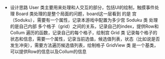 - 设计思路
User 类主要用来处理和人交互的部分，包括UI的绘制，触摸事件处理
Board 类处理的是整个局面的问题，board这一层看到 的是 宫（Soduku），需要有一个属性，记录本游戏中配置为多少宫
Soduku 类 处理的是自己内部 多个格子（grid）之间的关系，记录自己的index，提供Row和Collum 遍历的函数，记录自己的每个格子，绘制宫
Grid 类 记录每个格子的状态和信息，需要一个属性，记录当前选值，候选值列表，状态（比如说是否发生冲突），需要方法遍历候选值列表，绘制格子
GridView 类 是一个基类，可以提供Row的信息以及Collum的信息
